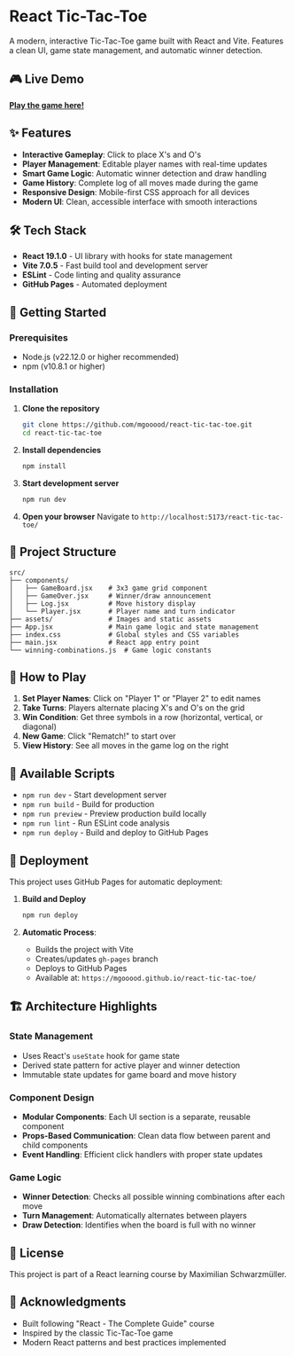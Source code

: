 # React Tic-Tac-Toe

A modern, interactive Tic-Tac-Toe game built with React and Vite. Features a clean UI, game state management, and automatic winner detection.

## 🎮 Live Demo

**[Play the game here!](https://mgooood.github.io/learning-react_tic-tac-toe/)**

## ✨ Features

- **Interactive Gameplay**: Click to place X's and O's
- **Player Management**: Editable player names with real-time updates
- **Smart Game Logic**: Automatic winner detection and draw handling
- **Game History**: Complete log of all moves made during the game
- **Responsive Design**: Mobile-first CSS approach for all devices
- **Modern UI**: Clean, accessible interface with smooth interactions

## 🛠️ Tech Stack

- **React 19.1.0** - UI library with hooks for state management
- **Vite 7.0.5** - Fast build tool and development server
- **ESLint** - Code linting and quality assurance
- **GitHub Pages** - Automated deployment

## 🚀 Getting Started

### Prerequisites

- Node.js (v22.12.0 or higher recommended)
- npm (v10.8.1 or higher)

### Installation

1. **Clone the repository**
   ```bash
   git clone https://github.com/mgooood/react-tic-tac-toe.git
   cd react-tic-tac-toe
   ```

2. **Install dependencies**
   ```bash
   npm install
   ```

3. **Start development server**
   ```bash
   npm run dev
   ```

4. **Open your browser**
   Navigate to `http://localhost:5173/react-tic-tac-toe/`

## 📁 Project Structure

```
src/
├── components/
│   ├── GameBoard.jsx    # 3x3 game grid component
│   ├── GameOver.jsx     # Winner/draw announcement
│   ├── Log.jsx          # Move history display
│   └── Player.jsx       # Player name and turn indicator
├── assets/              # Images and static assets
├── App.jsx              # Main game logic and state management
├── index.css            # Global styles and CSS variables
├── main.jsx             # React app entry point
└── winning-combinations.js  # Game logic constants
```

## 🎯 How to Play

1. **Set Player Names**: Click on "Player 1" or "Player 2" to edit names
2. **Take Turns**: Players alternate placing X's and O's on the grid
3. **Win Condition**: Get three symbols in a row (horizontal, vertical, or diagonal)
4. **New Game**: Click "Rematch!" to start over
5. **View History**: See all moves in the game log on the right

## 🔧 Available Scripts

- `npm run dev` - Start development server
- `npm run build` - Build for production
- `npm run preview` - Preview production build locally
- `npm run lint` - Run ESLint code analysis
- `npm run deploy` - Build and deploy to GitHub Pages

## 🚀 Deployment

This project uses GitHub Pages for automatic deployment:

1. **Build and Deploy**
   ```bash
   npm run deploy
   ```

2. **Automatic Process**:
   - Builds the project with Vite
   - Creates/updates `gh-pages` branch
   - Deploys to GitHub Pages
   - Available at: `https://mgooood.github.io/react-tic-tac-toe/`

## 🏗️ Architecture Highlights

### State Management
- Uses React's `useState` hook for game state
- Derived state pattern for active player and winner detection
- Immutable state updates for game board and move history

### Component Design
- **Modular Components**: Each UI section is a separate, reusable component
- **Props-Based Communication**: Clean data flow between parent and child components
- **Event Handling**: Efficient click handlers with proper state updates

### Game Logic
- **Winner Detection**: Checks all possible winning combinations after each move
- **Turn Management**: Automatically alternates between players
- **Draw Detection**: Identifies when the board is full with no winner

## 📝 License

This project is part of a React learning course by Maximilian Schwarzmüller.

## 🙏 Acknowledgments

- Built following "React - The Complete Guide" course
- Inspired by the classic Tic-Tac-Toe game
- Modern React patterns and best practices implemented
